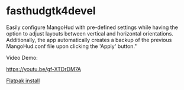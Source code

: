 # fasthudgtk4devel

Easily configure MangoHud with pre-defined settings while having the option to adjust layouts between vertical and horizontal orientations. Additionally, the app automatically creates a backup of the previous MangoHud.conf file upon clicking the 'Apply' button."

Video Demo:

https://youtu.be/gf-XTDrDM7A

[Flatpak install](https://github.com/fastoslinux/FastHudGtk4devel/releases/download/0.1/io.github.fasthud.flatpak)

